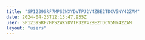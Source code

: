 ```yaml
---
title: "SP1239SRF7MPS2WXYDVTPJ2V4ZBE2TDCV5NY42ZAM"
date: 2024-04-23T12:13:47.935Z
user: SP1239SRF7MPS2WXYDVTPJ2V4ZBE2TDCV5NY42ZAM
layout: "users"
---
```

    